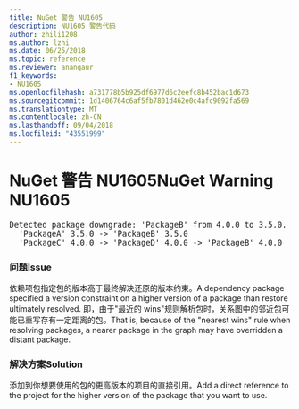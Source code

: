 ```yaml
---
title: NuGet 警告 NU1605
description: NU1605 警告代码
author: zhili1208
ms.author: lzhi
ms.date: 06/25/2018
ms.topic: reference
ms.reviewer: anangaur
f1_keywords:
- NU1605
ms.openlocfilehash: a731778b5b925df6977d6c2eefc8b452bac1d673
ms.sourcegitcommit: 1d1406764c6af5fb7801d462e0c4afc9092fa569
ms.translationtype: MT
ms.contentlocale: zh-CN
ms.lasthandoff: 09/04/2018
ms.locfileid: "43551999"
---
```

# <a name="nuget-warning-nu1605"></a><span data-ttu-id="6b519-103">NuGet 警告 NU1605</span><span class="sxs-lookup"><span data-stu-id="6b519-103">NuGet Warning NU1605</span></span>

<pre>Detected package downgrade: 'PackageB' from 4.0.0 to 3.5.0. Reference the package directly from the project to select a different version.<br/>  'PackageA' 3.5.0 -> 'PackageB' 3.5.0<br/>  'PackageC' 4.0.0 -> 'PackageD' 4.0.0 -> 'PackageB' 4.0.0</pre>

### <a name="issue"></a><span data-ttu-id="6b519-104">问题</span><span class="sxs-lookup"><span data-stu-id="6b519-104">Issue</span></span>
<span data-ttu-id="6b519-105">依赖项包指定包的版本高于最终解决还原的版本约束。</span><span class="sxs-lookup"><span data-stu-id="6b519-105">A dependency package specified a version constraint on a higher version of a package than restore ultimately resolved.</span></span> <span data-ttu-id="6b519-106">即，由于"最近的 wins"规则解析包时，关系图中的邻近包可能已重写存有一定距离的包。</span><span class="sxs-lookup"><span data-stu-id="6b519-106">That is, because of the "nearest wins" rule when resolving packages, a nearer package in the graph may have overridden a distant package.</span></span>

### <a name="solution"></a><span data-ttu-id="6b519-107">解决方案</span><span class="sxs-lookup"><span data-stu-id="6b519-107">Solution</span></span>
<span data-ttu-id="6b519-108">添加到你想要使用的包的更高版本的项目的直接引用。</span><span class="sxs-lookup"><span data-stu-id="6b519-108">Add a direct reference to the project for the higher version of the package that you want to use.</span></span>